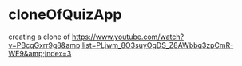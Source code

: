 # cloneOfQuizApp
creating a clone of https://www.youtube.com/watch?v=PBcqGxrr9g8&amp;list=PLjwm_8O3suyOgDS_Z8AWbbq3zpCmR-WE9&amp;index=3
